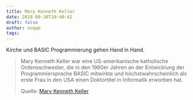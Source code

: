 ```yaml
---
title: Mary Kenneth Keller
date: 2018-09-30T10:40:42
draft: false
author: noqqe
tags:
---
```


Kirche und BASIC Programmierung gehen Hand in Hand.

> Mary Kenneth Keller  war eine US-amerikanische katholische Ordensschwester,
> die in den 1960er Jahren an der Entwicklung der Programmiersprache BASIC
> mitwirkte und höchstwahrscheinlich als erste Frau in den USA einen
> Doktortitel in Informatik erworben hat.
>
> Quelle: [Mary Kenneth Keller](https://de.wikipedia.org/wiki/Mary_Kenneth_Keller)
